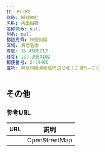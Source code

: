 ```yaml
---
ID: PbrKC
総称: 稲荷神社
名称: 内出稲荷
名称読み: null
別名: null
都道府県: 神奈川県
区域: 海老名市
緯度: 35.4585212
経度: 139.3954102
郵便番号: 2430406
住所: 神奈川県海老名市国分北１丁目５−３８
---
```


## その他

### 参考URL

| URL | 説明          |
| --- | ------------- |
|     | OpenStreetMap |
